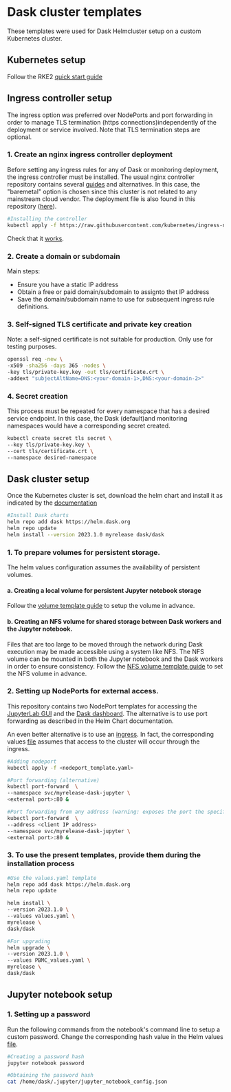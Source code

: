 # Dask cluster templates
These templates were used for Dask Helmcluster setup on a custom Kubernetes cluster. 

## Kubernetes setup
Follow the RKE2 [quick start guide][1]

## Ingress controller setup
The ingress option was preferred over NodePorts and port forwarding in order to manage TLS termination (https connections)independently of the deployment or service involved. Note that TLS termination steps are optional.

### 1. Create an nginx ingress controller deployment
Before setting any ingress rules for any of Dask or monitoring deployment, the ingress controller must be installed. The usual nginx controller repository contains several [guides][3] and alternatives. In this case, the "baremetal" option is chosen since this cluster is not related to any mainstream cloud vendor. The deployment file is also found in this repository ([here](../prometheus_templates/prometheus_stack/nginx_ingress_deploy.yaml)). 

```bash
#Installing the controller
kubectl apply -f https://raw.githubusercontent.com/kubernetes/ingress-nginx/controller-v1.6.4/deploy/static/provider/baremetal/deploy.yaml
```

Check that it [works][4]. 

### 2. Create a domain or subdomain
Main steps:
- Ensure you have a static IP address
- Obtain a free or paid domain/subdomain to assignto thet IP address
- Save the domain/subdomain name to use for subsequent ingress rule definitions. 


### 3. Self-signed TLS certificate and private key creation
Note: a self-signed certificate is not suitable for production. Only use for testing purposes. 

```bash
openssl req -new \
-x509 -sha256 -days 365 -nodes \
-key tls/private-key.key -out tls/certificate.crt \
-addext "subjectAltName=DNS:<your-domain-1>,DNS:<your-domain-2>"
```

### 4. Secret creation
This process must be repeated for every namespace that has a desired service endpoint. In this case, the Dask (default)and monitoring namespaces would have a corresponding secret created. 

```bash
kubectl create secret tls secret \
--key tls/private-key.key \
--cert tls/certificate.crt \
--namespace desired-namespace
```


## Dask cluster setup
Once the Kubernetes cluster is set, download the helm chart and install it as indicated by the [documentation][2]

```bash
#Install Dask charts
helm repo add dask https://helm.dask.org
helm repo update
helm install --version 2023.1.0 myrelease dask/dask
```

### 1. To prepare volumes for persistent storage. 
The helm values configuration assumes the availability of persistent volumes. 

#### a. Creating a local volume for persistent Jupyter notebook storage
Follow the [volume template guide](./dask_volume_templates/README.md) to setup the volume in advance.

#### b. Creating an NFS volume for shared storage between Dask workers and the Jupyter notebook. 
Files that are too large to be moved through the network during Dask execution may be made accessible using a system like NFS. The NFS volume can be mounted in both the Jupyter notebook and the Dask workers in order to ensure consistency. Follow the [NFS volume template guide](./worker-jupyter_nfs/README.md) to set the NFS volume in advance. 

### 2. Setting up NodePorts for external access. 
This repository contains two NodePort templates for accessing the [JupyterLab GUI](./nodeport_jupyter.yaml) and the [Dask dashboard](./nodeport_dask_ui.yaml). The alternative is to use port forwarding as described
in the Helm Chart documentation. 

An even better alternative is to use an [ingress](#ingress-controller-setup). In fact, the corresponding values [file](./PBMC_values.yaml) assumes that access to the cluster will occur through the ingress. 

```bash
#Adding nodeport 
kubectl apply -f <nodeport_template.yaml>

#Port forwarding (alternative)
kubectl port-forward  \
--namespace svc/myrelease-dask-jupyter \
<external port>:80 &

#Port forwarding from any address (warning: exposes the port the specified IP address)
kubectl port-forward  \
--address <client IP address>
--namespace svc/myrelease-dask-jupyter \
<external port>:80 &


```

### 3. To use the present templates, provide them during the installation process
```bash
#Use the values.yaml template
helm repo add dask https://helm.dask.org
helm repo update

helm install \
--version 2023.1.0 \
--values values.yaml \
myrelease \
dask/dask

#For upgrading
helm upgrade \
--version 2023.1.0 \
--values PBMC_values.yaml \
myrelease \
dask/dask
```

## Jupyter notebook setup

### 1. Setting up a password
Run the following commands from the notebook's command line to setup a custom password. Change the corresponding hash value in the Helm values [file](./PBMC_values.yaml). 

```bash
#Creating a password hash
jupyter notebook password

#Obtaining the password hash
cat /home/dask/.jupyter/jupyter_notebook_config.json
```


[1]: https://docs.rke2.io/install/quickstart
[2]: https://docs.dask.org/en/stable/deploying-kubernetes-helm.html
[3]: https://github.com/kubernetes/ingress-nginx/blob/main/docs/deploy/index.md#bare-metal-clusters
[4]: https://github.com/kubernetes/ingress-nginx/blob/main/docs/deploy/index.md#pre-flight-check